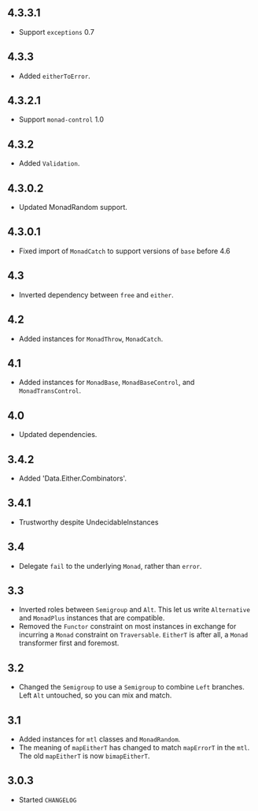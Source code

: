 4.3.3.1
------
* Support `exceptions` 0.7

4.3.3
-----
* Added `eitherToError`.

4.3.2.1
-------
* Support `monad-control` 1.0

4.3.2
-----
* Added `Validation`.

4.3.0.2
-------
* Updated MonadRandom support.

4.3.0.1
-------
* Fixed import of `MonadCatch` to support versions of `base` before 4.6

4.3
---
* Inverted dependency between `free` and `either`.

4.2
---
* Added instances for `MonadThrow`, `MonadCatch`.

4.1
---
* Added instances for `MonadBase`, `MonadBaseControl`, and `MonadTransControl`.

4.0
---
* Updated dependencies.

3.4.2
-----
* Added 'Data.Either.Combinators'.

3.4.1
-----
* Trustworthy despite UndecidableInstances

3.4
---
* Delegate `fail` to the underlying `Monad`, rather than `error`.

3.3
---
* Inverted roles between `Semigroup` and `Alt`. This let us write `Alternative` and `MonadPlus` instances that are compatible.
* Removed the `Functor` constraint on most instances in exchange for incurring a `Monad` constraint on `Traversable`. `EitherT`
  is after all, a `Monad` transformer first and foremost.

3.2
---
* Changed the `Semigroup` to use a `Semigroup` to combine `Left` branches. Left `Alt` untouched, so you can mix and match.

3.1
---
* Added instances for `mtl` classes and `MonadRandom`.
* The meaning of `mapEitherT` has changed to match `mapErrorT` in the `mtl`. The old `mapEitherT` is now `bimapEitherT`.

3.0.3
-----
* Started `CHANGELOG`
